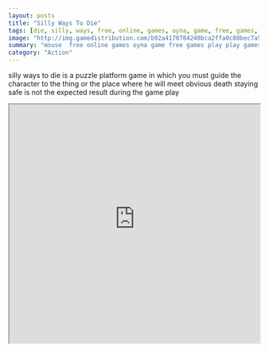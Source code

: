 ```yaml
---
layout: posts
title: "Silly Ways To Die"
tags: [die, silly, ways, free, online, games, oyna, game, free, games, play, play, games]
image: "http://img.gamedistribution.com/b92a4170784248bca2ffa0c08bec7a50.jpg"
summary: "mouse  free online games oyna game free games play play games"
category: "Action"
---
```


silly ways to die is a puzzle platform game in which you must guide the character to the thing or the place where he will meet obvious death staying safe is not the expected result during the game play

<iframe width="100%" height="480px;" src="http://html5.gamedistribution.com/b92a4170784248bca2ffa0c08bec7a50/"></iframe>